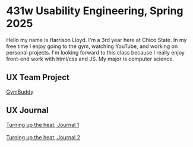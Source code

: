 # 431w Usability Engineering, Spring 2025

Hello my name is Harrison Lloyd. I'm a 3rd year here at Chico State. In my free time I enjoy going to the gym, watching YouTube, and working on personal projects. I'm looking
forward to this class because I really enjoy front-end work with html/css and JS. My major is computer science.


## UX Team Project

[GymBuddy](https://github.com/ChicoState/gymbuddy-ux)

## UX Journal

[Turning up the heat, Journal 1](https://github.com/UsabilityEngineering/portfolio-harryalloyd/blob/main/j01/index.md)<br><br>
[Turning up the heat, Journal 2](journal/)
